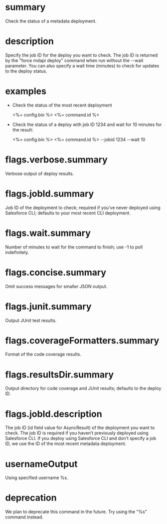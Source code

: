 # summary

Check the status of a metadata deployment.

# description

Specify the job ID for the deploy you want to check. The job ID is returned by the "force mdapi deploy" command when run without the --wait parameter. You can also specify a wait time (minutes) to check for updates to the deploy status.

# examples

- Check the status of the most recent deployment

  <%= config.bin %> <%= command.id %>

- Check the status of a deploy with job ID 1234 and wait for 10 minutes for the result:

  <%= config.bin %> <%= command.id %> --jobid 1234 --wait 10

# flags.verbose.summary

Verbose output of deploy results.

# flags.jobId.summary

Job ID of the deployment to check; required if you’ve never deployed using Salesforce CLI; defaults to your most recent CLI deployment.

# flags.wait.summary

Number of minutes to wait for the command to finish; use -1 to poll indefinitely.

# flags.concise.summary

Omit success messages for smaller JSON output.

# flags.junit.summary

Output JUnit test results.

# flags.coverageFormatters.summary

Format of the code coverage results.

# flags.resultsDir.summary

Output directory for code coverage and JUnit results; defaults to the deploy ID.

# flags.jobId.description

The job ID (id field value for AsyncResult) of the deployment you want to check. The job ID is required if you haven’t previously deployed using Salesforce CLI. If you deploy using Salesforce CLI and don’t specify a job ID, we use the ID of the most recent metadata deployment.

# usernameOutput

Using specified username %s.

# deprecation

We plan to deprecate this command in the future. Try using the "%s" command instead.
